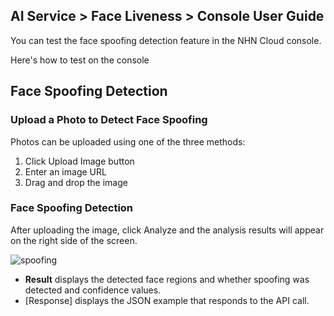 ## AI Service > Face Liveness > Console User Guide

You can test the face spoofing detection feature in the NHN Cloud console.

Here's how to test on the console

## Face Spoofing Detection

### Upload a Photo to Detect Face Spoofing
Photos can be uploaded using one of the three methods:
1. Click Upload Image button
2. Enter an image URL
3. Drag and drop the image

### Face Spoofing Detection
After uploading the image, click Analyze and the analysis results will appear on the right side of the screen.

![spoofing](http://static.toastoven.net/prod_face_liveness/spoofing_console_kr.png)

* **Result** displays the detected face regions and whether spoofing was detected and confidence values.
* [Response] displays the JSON example that responds to the API call.